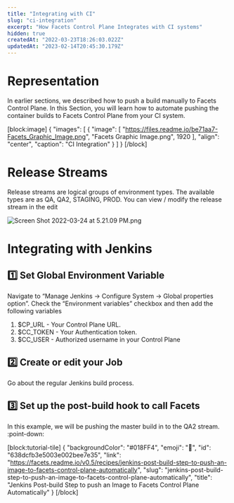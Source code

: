 ```yaml
---
title: "Integrating with CI"
slug: "ci-integration"
excerpt: "How Facets Control Plane Integrates with CI systems"
hidden: true
createdAt: "2022-03-23T18:26:03.022Z"
updatedAt: "2023-02-14T20:45:30.179Z"
---
```

# Representation

In earlier sections, we described how to push a build manually to Facets Control Plane. In this Section, you will learn how to automate pushing the container builds to Facets Control Plane from your CI system. 

[block:image]
{
  "images": [
    {
      "image": [
        "https://files.readme.io/be71aa7-Facets_Graphic_Image.png",
        "Facets Graphic Image.png",
        1920
      ],
      "align": "center",
      "caption": "CI Integration"
    }
  ]
}
[/block]

# Release Streams

Release streams are logical groups of environment types. The available types are as QA, QA2, STAGING, PROD. You can view / modify the release stream in the edit 

![](https://files.readme.io/c72e926-Screen_Shot_2022-03-24_at_5.21.09_PM.png "Screen Shot 2022-03-24 at 5.21.09 PM.png")

# Integrating with Jenkins

## :one: Set Global Environment Variable

Navigate to “Manage Jenkins -> Configure System -> Global properties option”. Check the “Environment variables” checkbox and then add the following variables

1. $CP_URL - Your Control Plane URL.  
2. $CC_TOKEN - Your Authentication token.
3. $CC_USER - Authorized username in your Control Plane

## :two: Create or edit your Job

Go about the regular Jenkins build process. 

## :three: Set up the post-build hook to call Facets

In this example, we will be pushing the master build in to the QA2 stream. :point-down:  


[block:tutorial-tile]
{
  "backgroundColor": "#018FF4",
  "emoji": "🦉",
  "id": "638dcfb3e5003e002bee7e35",
  "link": "https://facets.readme.io/v0.5/recipes/jenkins-post-build-step-to-push-an-image-to-facets-control-plane-automatically",
  "slug": "jenkins-post-build-step-to-push-an-image-to-facets-control-plane-automatically",
  "title": "Jenkins Post-build Step to push an Image to Facets Control Plane Automatically"
}
[/block]